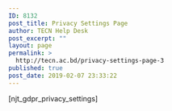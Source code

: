```yaml
---
ID: 8132
post_title: Privacy Settings Page
author: TECN Help Desk
post_excerpt: ""
layout: page
permalink: >
  http://tecn.ac.bd/privacy-settings-page-3
published: true
post_date: 2019-02-07 23:33:22
---
```

[njt_gdpr_privacy_settings]